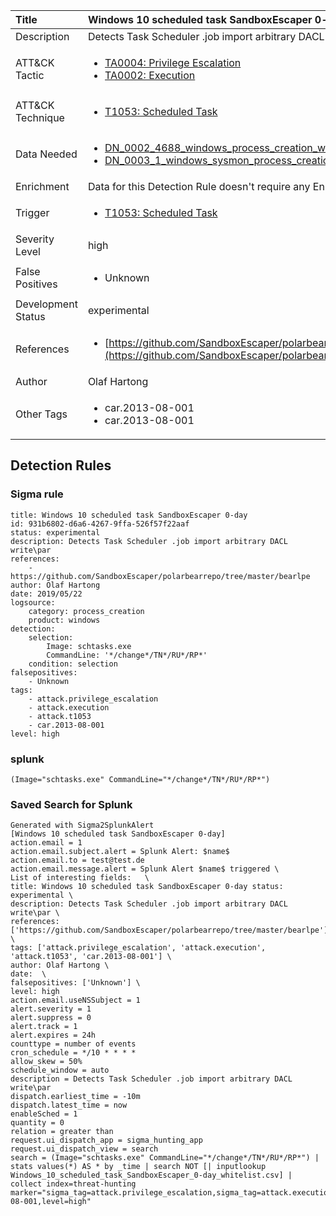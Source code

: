 | Title                | Windows 10 scheduled task SandboxEscaper 0-day                                                                                                                                                 |
|:---------------------|:------------------------------------------------------------------------------------------------------------------------------------------------------------|
| Description          | Detects Task Scheduler .job import arbitrary DACL write\par                                                                                                                                           |
| ATT&amp;CK Tactic    |  <ul><li>[TA0004: Privilege Escalation](https://attack.mitre.org/tactics/TA0004)</li><li>[TA0002: Execution](https://attack.mitre.org/tactics/TA0002)</li></ul>  |
| ATT&amp;CK Technique | <ul><li>[T1053: Scheduled Task](https://attack.mitre.org/techniques/T1053)</li></ul>  |
| Data Needed          | <ul><li>[DN_0002_4688_windows_process_creation_with_commandline](../Data_Needed/DN_0002_4688_windows_process_creation_with_commandline.md)</li><li>[DN_0003_1_windows_sysmon_process_creation](../Data_Needed/DN_0003_1_windows_sysmon_process_creation.md)</li></ul>  |
| Enrichment           |  Data for this Detection Rule doesn't require any Enrichments.  |
| Trigger              | <ul><li>[T1053: Scheduled Task](../Triggers/T1053.md)</li></ul>  |
| Severity Level       | high |
| False Positives      | <ul><li>Unknown</li></ul>  |
| Development Status   | experimental |
| References           | <ul><li>[https://github.com/SandboxEscaper/polarbearrepo/tree/master/bearlpe](https://github.com/SandboxEscaper/polarbearrepo/tree/master/bearlpe)</li></ul>  |
| Author               | Olaf Hartong |
| Other Tags           | <ul><li>car.2013-08-001</li><li>car.2013-08-001</li></ul> | 

## Detection Rules

### Sigma rule

```
title: Windows 10 scheduled task SandboxEscaper 0-day
id: 931b6802-d6a6-4267-9ffa-526f57f22aaf
status: experimental
description: Detects Task Scheduler .job import arbitrary DACL write\par
references:
    - https://github.com/SandboxEscaper/polarbearrepo/tree/master/bearlpe
author: Olaf Hartong
date: 2019/05/22
logsource:
    category: process_creation
    product: windows
detection:
    selection:
        Image: schtasks.exe
        CommandLine: '*/change*/TN*/RU*/RP*'
    condition: selection
falsepositives:
    - Unknown
tags:
    - attack.privilege_escalation
    - attack.execution
    - attack.t1053
    - car.2013-08-001
level: high

```





### splunk
    
```
(Image="schtasks.exe" CommandLine="*/change*/TN*/RU*/RP*")
```






### Saved Search for Splunk

```
Generated with Sigma2SplunkAlert
[Windows 10 scheduled task SandboxEscaper 0-day]
action.email = 1
action.email.subject.alert = Splunk Alert: $name$
action.email.to = test@test.de
action.email.message.alert = Splunk Alert $name$ triggered \
List of interesting fields:   \
title: Windows 10 scheduled task SandboxEscaper 0-day status: experimental \
description: Detects Task Scheduler .job import arbitrary DACL write\par \
references: ['https://github.com/SandboxEscaper/polarbearrepo/tree/master/bearlpe'] \
tags: ['attack.privilege_escalation', 'attack.execution', 'attack.t1053', 'car.2013-08-001'] \
author: Olaf Hartong \
date:  \
falsepositives: ['Unknown'] \
level: high
action.email.useNSSubject = 1
alert.severity = 1
alert.suppress = 0
alert.track = 1
alert.expires = 24h
counttype = number of events
cron_schedule = */10 * * * *
allow_skew = 50%
schedule_window = auto
description = Detects Task Scheduler .job import arbitrary DACL write\par
dispatch.earliest_time = -10m
dispatch.latest_time = now
enableSched = 1
quantity = 0
relation = greater than
request.ui_dispatch_app = sigma_hunting_app
request.ui_dispatch_view = search
search = (Image="schtasks.exe" CommandLine="*/change*/TN*/RU*/RP*") | stats values(*) AS * by _time | search NOT [| inputlookup Windows_10_scheduled_task_SandboxEscaper_0-day_whitelist.csv] | collect index=threat-hunting marker="sigma_tag=attack.privilege_escalation,sigma_tag=attack.execution,sigma_tag=attack.t1053,sigma_tag=car.2013-08-001,level=high"
```
